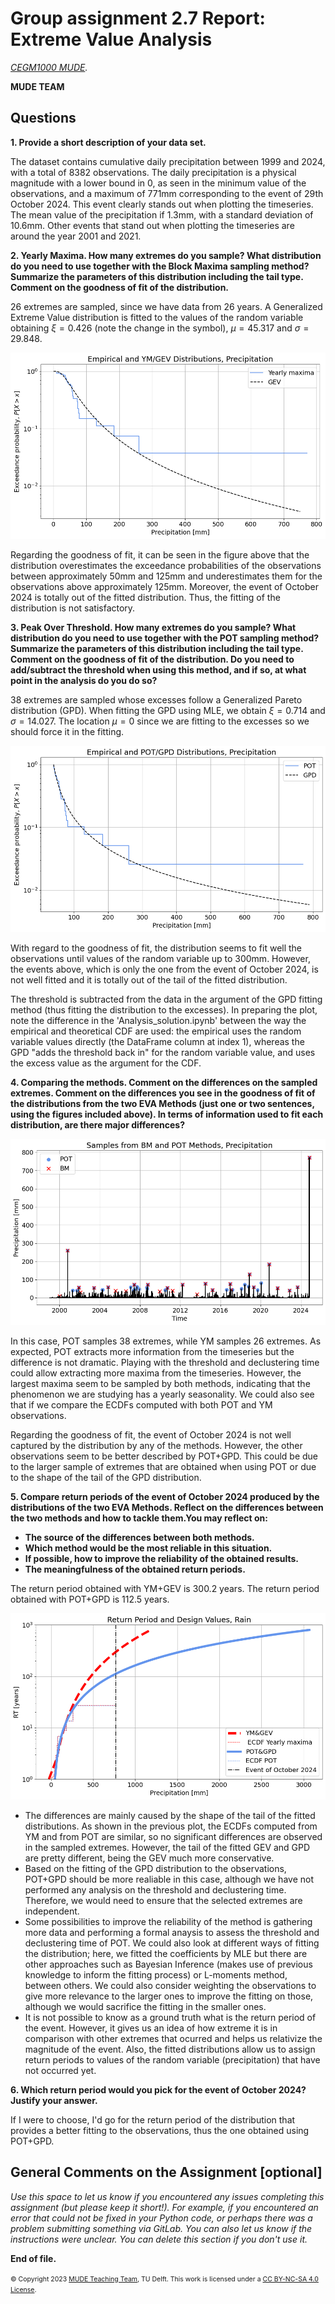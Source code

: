 # Group assignment 2.7 Report: Extreme Value Analysis

*[CEGM1000 MUDE](http://mude.citg.tudelft.nl/).*

**MUDE TEAM**

## Questions

**1. Provide a short description of your data set.**

The dataset contains cumulative daily precipitation between 1999 and 2024, with a total of 8382 observations. The daily precipitation is a physical magnitude with a lower bound in 0, as seen in the minimum value of the observations, and a maximum of 771mm corresponding to the event of 29th October 2024. This event clearly stands out when plotting the timeseries. The mean value of the precipitation if 1.3mm, with a standard deviation of 10.6mm. Other events that stand out when plotting the timeseries are around the year 2001 and 2021.


**2. Yearly Maxima. How many extremes do you sample? What distribution do you need to use together with the Block Maxima sampling method? Summarize the parameters of this distribution including the tail type. Comment on the goodness of fit of the distribution.**

26 extremes are sampled, since we have data from 26 years. A Generalized Extreme Value distribution is fitted to the values of the random variable obtaining $\xi=0.426$ (note the change in the symbol), $\mu=45.317$ and $\sigma=29.848$. 

![Goodness of fit of GEV](./GEV_fit.png)

Regarding the goodness of fit, it can be seen in the figure above that the distribution overestimates the exceedance probabilities of the observations between approximately 50mm and 125mm and underestimates them for the observations above approximately 125mm. Moreover, the event of October 2024 is totally out of the fitted distribution. Thus, the fitting of the distribution is not satisfactory.

**3. Peak Over Threshold. How many extremes do you sample? What distribution do you need to use together with the POT sampling method? Summarize the parameters of this distribution including the tail type. Comment on the goodness of fit of the distribution. Do you need to add/subtract the threshold when using this method, and if so, at what point in the analysis do you do so?**

38 extremes are sampled whose excesses follow a Generalized Pareto distribution (GPD). When fitting the GPD using MLE, we obtain $\xi=0.714$ and $\sigma = 14.027$. The location $\mu=0$ since we are fitting to the excesses so we should force it in the fitting.

![Goodness of fit of GPD](./GPD_fit.png)

With regard to the goodness of fit, the distribution seems to fit well the observations until values of the random variable up to 300mm. However, the events above, which is only the one from the event of October 2024, is not well fitted and it is totally out of the tail of the fitted distribution.

The threshold is subtracted from the data in the argument of the GPD fitting method (thus fitting the distribution to the excesses). In preparing the plot, note the difference in the 'Analysis_solution.ipynb' between the way the empirical and theoretical CDF are used: the empirical uses the random variable values directly (the DataFrame column at index 1), whereas the GPD "adds the threshold back in" for the random variable value, and uses the excess value as the argument for the CDF.

**4. Comparing the methods. Comment on the differences on the sampled extremes. Comment on the differences you see in the goodness of fit of the distributions from the two EVA Methods (just one or two sentences, using the figures included above). In terms of information used to fit each distribution, are there major differences?**

![Comparing the sampled maxima](./sampled_maxima.png)

In this case, POT samples 38 extremes, while YM samples 26 extremes. As expected, POT extracts more information from the timeseries but the difference is not dramatic. Playing with the threshold and declustering time could allow extracting more maxima from the timeseries. However, the largest maxima seem to be sampled by both methods, indicating that the phenomenon we are studying has a yearly seasonality. We could also see that if we compare the ECDFs computed with both POT and YM observations.

Regarding the goodness of fit, the event of October 2024 is not well captured by the distribution by any of the methods. However, the other observations seem to be better described by POT+GPD. This could be due to the larger sample of extremes that are obtained when using POT or due to the shape of the tail of the GPD distribution.

**5. Compare return periods of the event of October 2024 produced by the distributions of the two EVA Methods. Reflect on the differences between the two methods and how to tackle them.You may reflect on:**
- **The source of the differences between both methods.**
- **Which method would be the most reliable in this situation.**
- **If possible, how to improve the reliability of the obtained results.**
- **The meaningfulness of the obtained return periods.**

The return period obtained with YM+GEV is 300.2 years. The return period obtained with POT+GPD is 112.5 years.

![Return level plot](./return_level_plot.png)

- The differences are mainly caused by the shape of the tail of the fitted distributions. As shown in the previous plot, the ECDFs computed from YM and from POT are similar, so no significant differences are observed in the sampled extremes. However, the tail of the fitted GEV and GPD are pretty different, being the GEV much more conservative.  
- Based on the fitting of the GPD distribution to the observations, POT+GPD should be more realiable in this case, although we have not performed any analysis on the threshold and declustering time. Therefore, we would need to ensure that the selected extremes are independent.
- Some possibilities to improve the reliability of the method is gathering more data and performing a formal anaysis to assess the threshold and declustering time of POT. We could also look at different ways of fitting the distribution; here, we fitted the coefficients by MLE but there are other approaches such as Bayesian Inference (makes use of previous knowledge to inform the fitting process) or L-moments method, between others. We could also consider weighting the observations to give more relevance to the larger ones to improve the fitting on those, although we would sacrifice the fitting in the smaller ones.
- It is not possible to know as a ground truth what is the return period of the event. However, it gives us an idea of how extreme it is in comparison with other extremes that ocurred and helps us relativize the magnitude of the event. Also, the fitted distributions allow us to assign return periods to values of the random variable (precipitation) that have not occurred yet.


**6. Which return period would you pick for the event of October 2024? Justify your answer.**

If I were to choose, I'd go for the return period of the distribution that provides a better fitting to the observations, thus the one obtained using POT+GPD.

## General Comments on the Assignment [optional]

_Use this space to let us know if you encountered any issues completing this assignment (but please keep it short!). For example, if you encountered an error that could not be fixed in your Python code, or perhaps there was a problem submitting something via GitLab. You can also let us know if the instructions were unclear. You can delete this section if you don't use it._

**End of file.**

<span style="font-size: 75%">
&copy; Copyright 2023 <a rel="MUDE Team" href="https://studiegids.tudelft.nl/a101_displayCourse.do?course_id=65595">MUDE Teaching Team</a>, TU Delft. This work is licensed under a <a rel="license" href="http://creativecommons.org/licenses/by-nc-sa/4.0/">CC BY-NC-SA 4.0 License</a>.
